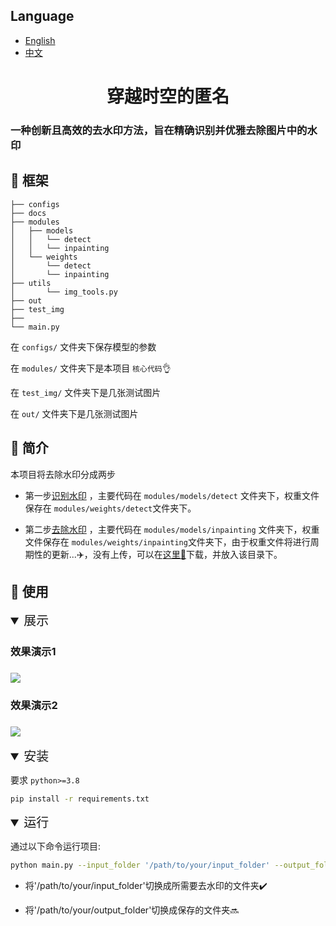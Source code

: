 ## Language
- [English](README.md)
- [中文](README_zh.md)

<div align="center">
<h1>穿越时空的匿名 </h1>
</div>
<h3>一种创新且高效的去水印方法，旨在精确识别并优雅去除图片中的水印</h3>

<h2>🌄 框架</h2>

```
├── configs
├── docs
├── modules
│   ├── models
│   │   └── detect
│   │   └── inpainting
│   └── weights
│       └── detect
│       └── inpainting
├── utils
│       └── img_tools.py
├── out
├── test_img
├── 
└── main.py
```
在 `configs/` 文件夹下保存模型的参数

在 `modules/` 文件夹下是本项目 `核心代码`👌

在 `test_img/` 文件夹下是几张测试图片

在 `out/` 文件夹下是几张测试图片



<h2>📝 简介</h2>
本项目将去除水印分成两步

 - 第一步[识别水印](./out/detect)
 ，主要代码在 `modules/models/detect` 文件夹下，权重文件保存在 `modules/weights/detect`文件夹下。
 
 - 第二步[去除水印](./out/inpaint)
 ，主要代码在 `modules/models/inpainting` 文件夹下，权重文件保存在 `modules/weights/inpainting`文件夹下，由于权重文件将进行周期性的更新...✈️，没有上传，可以在[这里🤗](https://huggingface.co/gityihang/inpaint/upload/main)下载，并放入该目录下。
<h2>📝 使用</h2>

<details open>
<summary style="font-size: 20px;">展示</summary>
<h3>效果演示1<h3>
<img src="./docs/demo2.gif" />

<h3>效果演示2<h3>
<img src="./docs/demo1.gif" />
</details>


<details open>
<summary style="font-size: 20px;">安装</summary>

要求 `python>=3.8`
```bash
pip install -r requirements.txt 
```
</details>

<details open>
<summary style="font-size: 20px;">运行</summary>

通过以下命令运行项目:
```bash
python main.py --input_folder '/path/to/your/input_folder' --output_folder '/path/to/your/output_folder' --config './configs/default.yaml'
```

- 将'/path/to/your/input_folder'切换成所需要去水印的文件夹✔️

- 将'/path/to/your/output_folder'切换成保存的文件夹🔜

</details>


